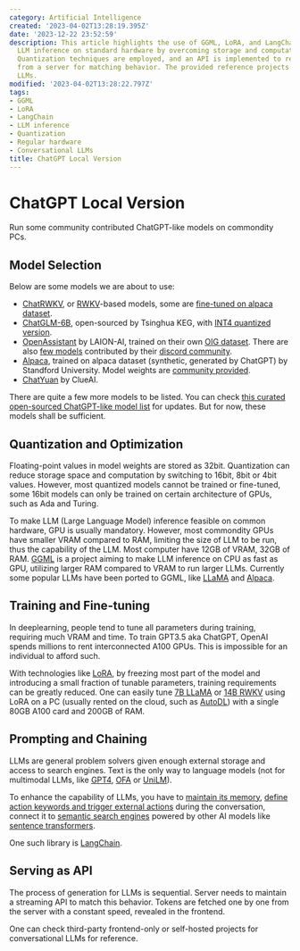 ```yaml
---
category: Artificial Intelligence
created: '2023-04-02T13:28:19.395Z'
date: '2023-12-22 23:52:59'
description: This article highlights the use of GGML, LoRA, and LangChain to improve
  LLM inference on standard hardware by overcoming storage and computation limitations.
  Quantization techniques are employed, and an API is implemented to retrieve tokens
  from a server for matching behavior. The provided reference projects focus on conversational
  LLMs.
modified: '2023-04-02T13:28:22.797Z'
tags:
- GGML
- LoRA
- LangChain
- LLM inference
- Quantization
- Regular hardware
- Conversational LLMs
title: ChatGPT Local Version
---
```


# ChatGPT Local Version
 
Run some community contributed ChatGPT-like models on commondity PCs.
 
## Model Selection
 
Below are some models we are about to use:
 
- [ChatRWKV](https://github.com/BlinkDL/ChatRWKV), or [RWKV](https://github.com/BlinkDL/RWKV-LM)-based models, some are [fine-tuned on alpaca dataset](https://huggingface.co/spaces/Hazzzardous/RWKV-Instruct).
- [ChatGLM-6B](https://github.com/THUDM/ChatGLM-6B), open-sourced by Tsinghua KEG, with [INT4 quantized version](https://huggingface.co/silver/chatglm-6b-int4-slim).
- [OpenAssistant](https://huggingface.co/OpenAssistant) by LAION-AI, trained on their own [OIG dataset](https://huggingface.co/datasets/laion/OIG). There are also [few models](https://huggingface.co/Rallio67) contributed by their [discord community](https://ykilcher.com/open-assistant-discord).
- [Alpaca](https://github.com/tatsu-lab/standford_alpaca), trained on alpaca dataset (synthetic, generated by ChatGPT) by Standford University. Model weights are [community provided](https://github.com/antimatter15/alpaca.cpp).
- [ChatYuan](https://huggingface.co/ClueAI/ChatYuan-large-v1) by ClueAI.
 
There are quite a few more models to be listed. You can check [this curated open-sourced ChatGPT-like model list](https://github.com/nichtdax/awesome-totally-open-chatgpt) for updates. But for now, these models shall be sufficient.
 
## Quantization and Optimization
 
Floating-point values in model weights are stored as 32bit. Quantization can reduce storage space and computation by switching to 16bit, 8bit or 4bit values. However, most quantized models cannot be trained or fine-tuned, some 16bit models can only be trained on certain architecture of GPUs, such as Ada and Turing.
 
To make LLM (Large Language Model) inference feasible on common hardware, GPU is usually mandatory. However, most commondity GPUs have smaller VRAM compared to RAM, limiting the size of LLM to be run, thus the capability of the LLM. Most computer have 12GB of VRAM, 32GB of RAM. [GGML](https://github.com/ggerganov/ggml) is a project aiming to make LLM inference on CPU as fast as GPU, utilizing larger RAM compared to VRAM to run larger LLMs. Currently some popular LLMs have been ported to GGML, like [LLaMA](https://github.com/ggerganov/llama.cpp) and [Alpaca](https://github.com/antimatter15/alpaca.cpp).
 
## Training and Fine-tuning
 
In deeplearning, people tend to tune all parameters during training, requiring much VRAM and time. To train GPT3.5 aka ChatGPT, OpenAI spends millions to rent interconnected A100 GPUs. This is impossible for an individual to afford such.
 
With technologies like [LoRA](https://github.com/microsoft/LoRA), by freezing most part of the model and introducing a small fraction of tunable parameters, training requirements can be greatly reduced. One can easily tune [7B LLaMA](https://github.com/tolen/alpaca-lora) or [14B RWKV](https://github.com/Blealtan/RWKV-LM-LoRA) using LoRA on a PC (usually rented on the cloud, such as [AutoDL](www.autodl.com/home)) with a single 80GB A100 card and 200GB of RAM.
 
## Prompting and Chaining
 
LLMs are general problem solvers given enough external storage and access to search engines. Text is the only way to language models (not for multimodal LLMs, like [GPT4](https://openai.com/research/gpt-4), [OFA](https://github.com/OFA-Sys/OFA) or [UniLM](https://github.com/microsoft/unilm)).
 
To enhance the capability of LLMs, you have to [maintain its memory](https://langchain.readthedocs.io/en/latest/modules/memory/getting_started.html), [define action keywords and trigger external actions](https://langchain.readthedocs.io/en/latest/modules/agents.html) during the conversation, connect it to [semantic search engines](https://github.com/deepset-ai/haystack) powered by other AI models like [sentence transformers](https://www.sbert.net/).
 
One such library is [LangChain](https://langchain.readthedocs.io/en/latest/index.html).
 
## Serving as API
 
The process of generation for LLMs is sequential. Server needs to maintain a streaming API to match this behavior. Tokens are fetched one by one from the server with a constant speed, revealed in the frontend.
 
One can check third-party frontend-only or self-hosted projects for conversational LLMs for reference.
